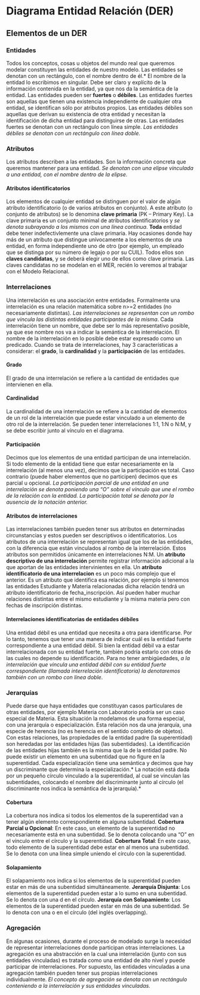 # Diagrama Entidad Relación (DER)
## Elementos de un DER
### Entidades
Todos los conceptos, cosas u objetos del mundo real que queremos modelar constituyen las entidades de nuestro modelo. Las entidades se denotan con un rectángulo, con el nombre dentro de él.*
El nombre de la entidad lo escribimos en singular. Debe ser claro y explícito de la información contenida en la entidad, ya que nos da la semántica de la entidad.
Las entidades pueden ser **fuertes** o **débiles**. Las entidades fuertes son aquellas que tienen una existencia independiente de cualquier otra entidad, se identifican sólo por atributos propios. Las entidades débiles son aquellas que derivan su existencia de otra entidad y necesitan la identificación de dicha entidad para distinguirse de otras.
Las entidades fuertes se denotan con un rectángulo con línea simple. *Las entidades débiles se denotan con un rectángulo con línea doble.*

### Atributos
Los atributos describen a las entidades. Son la información concreta que queremos mantener para una entidad. *Se denotan con una elipse vinculada a una entidad, con el nombre dentro de la elipse.*

#### Atributos identificatorios
Los elementos de cualquier entidad se distinguen por el valor de algún atributo identificatorio (o de varios atributos en conjunto). A este atributo (o conjunto de atributos) se lo denomina **clave primaria** (PK – Primary Key).
La clave primaria es un conjunto minimal de atributos identificatorios y *se denota subrayando a los mismos con una línea continua*. **Toda** entidad debe tener indefectivlemente una clave primaria.
Hay ocasiones donde hay más de un atributo que distingue unívocamente a los elementos de una entidad, en forma independiente uno de otro (por ejemplo, un empleado que se distinga por su número de legajo o por su CUIL). Todos ellos son **claves candidatas**, y se deberá elegir uno de ellos como clave primaria. Las claves candidatas no se modelan en el MER, recién lo veremos al trabajar con el Modelo Relacional.

### Interrelaciones
Una interrelación es una asociación entre entidades. Formalmente una interrelación es una relación matemática sobre n>=2 entidades (no necesariamente distintas). *Las interrelaciones se representan con un rombo que vincula las distintas entidades participantes de la misma*.
Cada interrelación tiene un nombre, que debe ser lo más representativo posible, ya que ese nombre nos va a indicar la semántica de la interrelación. El nombre de la interrelación en lo posible debe estar expresado como un predicado.
Cuando se trata de interrelaciones, hay 3 características a considerar: el **grado**, la **cardinalidad** y la **participación** de las entidades.

#### Grado
El grado de una interrelación se refiere a la cantidad de entidades que intervienen en ella.

#### Cardinalidad
La cardinalidad de una interrelación se refiere a la cantidad de elementos de un rol de la interrelación que puede estar vinculado a un elemento de otro rol de la interrelación. Se pueden tener interrelaciones 1:1, 1:N o N:M, y se debe escribir junto al vínculo en el diagrama.

#### Participación
Decimos que los elementos de una entidad participan de una interrelación. Si todo elemento de la entidad tiene que estar necesariamente en la interrelación (al menos una vez), decimos que la participación es total. Caso contrario (puede haber elementos que no participen) decimos que es parcial u opcional.
*La participación parcial de una entidad en una interrelación se denota poniendo una “O” sobre el vínculo que une el rombo de la relación con la entidad.*
*La participación total se denota por la ausencia de la notación anterior.*

#### Atributos de interrelaciones
Las interrelaciones también pueden tener sus atributos en determinadas circunstancias y estos pueden ser descriptivos o identificatorios. Los atributos de una interrelación se representan igual que los de las entidades, con la diferencia que están vinculados al rombo de la interrelación. Estos atributos son permitidos únicamente en interrelaciones N:M.
Un **atributo descriptivo de una interrelación** permite registrar información adicional a la que aportan de las entidades intervinientes en ella.
Un **atributo identificatorio de una interrelacion** es un poco más complejo que el anterior. Es un atributo que identifica esa relación, por ejemplo si tenemos las entidades Estudiante y Materia relacionadas dicha relación tendrá un atributo identificatorio de fecha_inscripción. Así pueden haber muchar relaciones distintas entre el mismo estudiante y la misma materia pero con fechas de inscripción distintas.

#### Interrelaciones identificatorias de entidades débiles
Una entidad débil es una entidad que necesita a otra para identificarse. Por lo tanto, tenemos que tener una manera de indicar cuál es la entidad fuerte correspondiente a una entidad débil. Si bien la entidad débil va a estar interrelacionada con su entidad fuerte, también podría estarlo con otras de las cuales no depende su identificación. Para no tener ambigüedades, *a la interrelación que vincula una entidad débil con su entidad fuerte correspondiente (llamada interrelación identificatoria) la denotaremos también con un rombo con línea doble*.

### Jerarquías
Puede darse que haya entidades que constituyan casos particulares de otras entidades, por ejemplo Materia con Laboratorio podría ser un caso especial de Materia. Esta situación la modelamos de una forma especial, con una jerarquía o especialización. Esta relación nos da una jerarquía, una especie de herencia (no es herencia en el sentido completo de objetos). Con estas relaciones, las propiedades de la entidad padre (la superentidad) son heredadas por las entidades hijas (las subentidades).
La identificación de las entidades hijas también es la misma que la de la entidad padre. No puede existir un elemento en una subentidad que no figure en la superentidad. Cada especialización tiene una semántica y decimos que hay un discriminante que determina la especialización.* La notación está dada por un pequeño círculo vinculado a la superentidad, al cual se vinculan las subentidades, colocando el nombre del discriminante junto al círculo (el discriminante nos indica la semántica de la jerarquía).*

#### Cobertura
La cobertura nos indica si todos los elementos de la superentidad van a tener algún elemento correspondiente en alguna subentidad.
**Cobertura Parcial u Opcional**: En este caso, un elemento de la superentidad no necesariamente está en una subentidad. Se lo denota colocando una “O” en el vínculo entre el círculo y la superentidad.
**Cobertura Total**: En este caso, todo elemento de la superentidad debe estar en al menos una subentidad. Se lo denota con una línea simple uniendo el círculo con la superentidad.

#### Solapamiento
El solapamiento nos indica si los elementos de la superentidad pueden estar en más de una subentidad simultáneamente.
**Jerarquía Disjunta**: Los elementos de la superentidad pueden estar a lo sumo en una subentidad. Se lo denota con una d en el círculo.
**Jerarquía con Solapamiento**: Los elementos de la superentidad pueden estar en más de una subentidad. Se lo denota con una o en el círculo (del inglés overlapping).

### Agregación
En algunas ocasiones, durante el proceso de modelado surge la necesidad de representar interrelaciones donde participan otras interrelaciones.
La agregación es una abstracción en la cual una interrelación (junto con sus entidades vinculadas) es tratada como una entidad de alto nivel y puede participar de interrelaciones. Por supuesto, las entidades vinculadas a una agregación también pueden tener sus propias interrelaciones individualmente.
*El concepto de agregación se denota con un rectángulo conteniendo a la interrelación y sus entidades vinculadas.*
